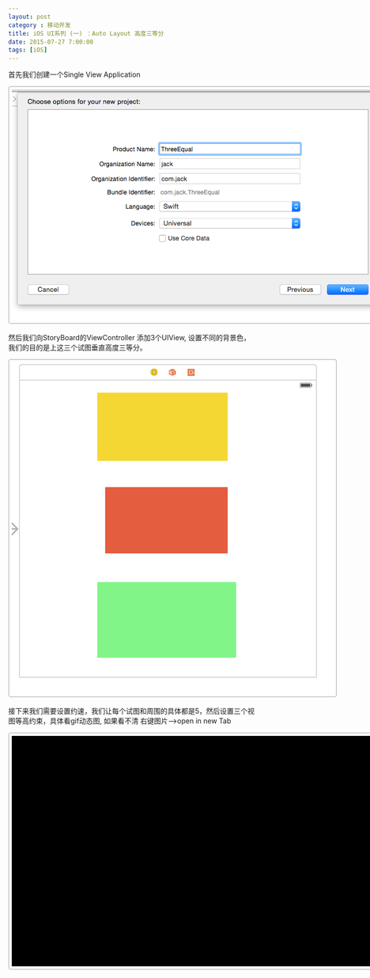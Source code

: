 ```yaml
---
layout: post
category : 移动开发
title: iOS UI系列 (一) ：Auto Layout 高度三等分 
date: 2015-07-27 7:00:00
tags: [iOS]
---
```



<style>
img {
  max-width: 900px;
  border: solid 2px #ccc;
  padding: 5px;
  border-radius:5px;
}
</style>



首先我们创建一个Single View Application

<img src="/assets/images/ios/UI/1/1.png" /> 

然后我们向StoryBoard的ViewController 添加3个UIView, 设置不同的背景色，我们的目的是上这三个试图垂直高度三等分。

<img src="/assets/images/ios/UI/1/2.png" />

接下来我们需要设置约速，我们让每个试图和周围的具体都是5，然后设置三个视图等高约束，具体看gif动态图, 如果看不清 右键图片-->open in new Tab  

<img  src="/assets/images/ios/UI/1/3.gif" />

